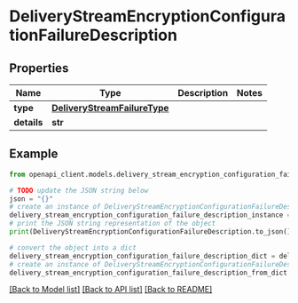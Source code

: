 # DeliveryStreamEncryptionConfigurationFailureDescription


## Properties

Name | Type | Description | Notes
------------ | ------------- | ------------- | -------------
**type** | [**DeliveryStreamFailureType**](DeliveryStreamFailureType.md) |  | 
**details** | **str** |  | 

## Example

```python
from openapi_client.models.delivery_stream_encryption_configuration_failure_description import DeliveryStreamEncryptionConfigurationFailureDescription

# TODO update the JSON string below
json = "{}"
# create an instance of DeliveryStreamEncryptionConfigurationFailureDescription from a JSON string
delivery_stream_encryption_configuration_failure_description_instance = DeliveryStreamEncryptionConfigurationFailureDescription.from_json(json)
# print the JSON string representation of the object
print(DeliveryStreamEncryptionConfigurationFailureDescription.to_json())

# convert the object into a dict
delivery_stream_encryption_configuration_failure_description_dict = delivery_stream_encryption_configuration_failure_description_instance.to_dict()
# create an instance of DeliveryStreamEncryptionConfigurationFailureDescription from a dict
delivery_stream_encryption_configuration_failure_description_from_dict = DeliveryStreamEncryptionConfigurationFailureDescription.from_dict(delivery_stream_encryption_configuration_failure_description_dict)
```
[[Back to Model list]](../README.md#documentation-for-models) [[Back to API list]](../README.md#documentation-for-api-endpoints) [[Back to README]](../README.md)


